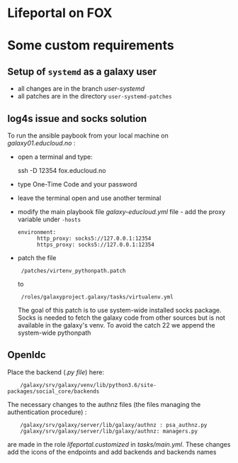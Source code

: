
# Lifeportal on FOX

# Some custom requirements

## Setup of `systemd` as a **galaxy** user

- all changes are in the branch *user-systemd*
- all patches are in the directory `user-systemd-patches`

## log4s issue and socks solution

To run the ansible paybook from your local machine on *galaxy01.educloud.no* :

- open a terminal and type:

	ssh -D 12354 fox.educloud.no

- type One-Time Code and your password
- leave the terminal open and use another terminal
- modify the main playbook file *galaxy-educloud.yml* file - add the proxy variable under `-hosts`

	  environment:
			http_proxy: socks5://127.0.0.1:12354
			https_proxy: socks5://127.0.0.1:12354
    
 - patch the file 

		/patches/virtenv_pythonpath.patch

    to

		/roles/galaxyproject.galaxy/tasks/virtualenv.yml

    The goal of this patch is to use system-wide installed socks package. Socks is needed to fetch the galaxy code 
    from other sources but is not available in the galaxy's venv. To avoid the catch 22 we append the system-wide pythonpath 


## OpenIdc 

Place the backend (*.py file*) here:

		/galaxy/srv/galaxy/venv/lib/python3.6/site-packages/social_core/backends

The necessary changes to the authnz files (the files managing the authentication procedure) :

		/galaxy/srv/galaxy/server/lib/galaxy/authnz : psa_authnz.py
		/galaxy/srv/galaxy/server/lib/galaxy/authnz: managers.py
		
are made in the role *lifeportal.customized* in *tasks/main.yml*. These changes add the icons of the endpoints and add backends and backends names
